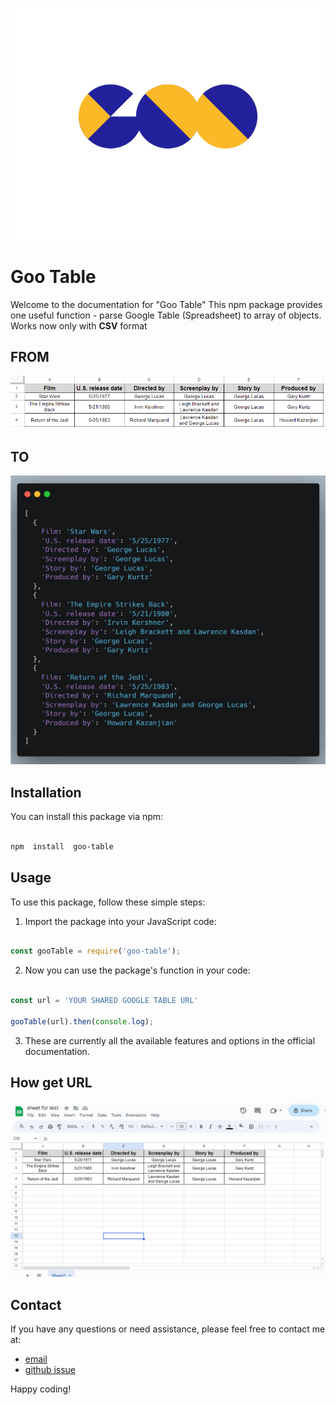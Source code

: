 
![Goo Table logo](/assets/logo.svg/)

# Goo Table

Welcome to the documentation for "Goo Table" This npm package provides one useful function - parse Google Table (Spreadsheet) to array of objects. Works now only with **CSV** format

## FROM

![Goo Table logo](/assets/table.png/)

## TO

![Goo Table logo](/assets/array.png/)

## Installation

You can install this package via npm:

```sh

npm  install  goo-table

```

## Usage

To use this package, follow these simple steps:

1. Import the package into your JavaScript code:

```javascript

const gooTable = require('goo-table');

```

2. Now you can use the package's function in your code:

```javascript

const url = 'YOUR SHARED GOOGLE TABLE URL'

gooTable(url).then(console.log);

```

3. These are currently all the available features and options in the official documentation.

## How get URL

![Alt text](google_table_url.gif)

## Contact

If you have any questions or need assistance, please feel free to contact me at:
- [email](so2niko+gootable@gmail.com)
- [github issue](https://github.com/so2niko/goo-table/issues)

Happy coding!